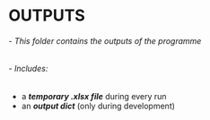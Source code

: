 # OUTPUTS
###### - This folder contains the outputs of the programme
###### - Includes:
- a ***temporary .xlsx file*** during every run
- an ***output dict*** (only during development)
